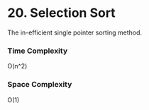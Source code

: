 # 20. Selection Sort

The in-efficient single pointer sorting method.

### Time Complexity

O(n^2)

### Space Complexity

O(1)
